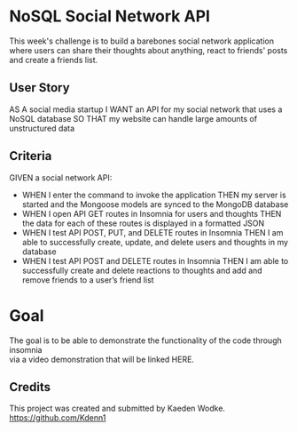 # NoSQL Social Network API
This week's challenge is to build a barebones social network application where
users can share their thoughts about anything, react to friends' posts and create 
a friends list. 

## User Story
AS A social media startup
I WANT an API for my social network that uses a NoSQL database
SO THAT my website can handle large amounts of unstructured data

## Criteria 
GIVEN a social network API:
- WHEN I enter the command to invoke the application
THEN my server is started and the Mongoose models are synced to the MongoDB database
- WHEN I open API GET routes in Insomnia for users and thoughts
THEN the data for each of these routes is displayed in a formatted JSON
- WHEN I test API POST, PUT, and DELETE routes in Insomnia
THEN I am able to successfully create, update, and delete users and thoughts in my database
- WHEN I test API POST and DELETE routes in Insomnia
THEN I am able to successfully create and delete reactions to thoughts and add and remove friends to a user’s friend list

# Goal
The goal is to be able to demonstrate the functionality of the code through insomnia \
via a video demonstration that will be linked HERE.

## Credits
This project was created and submitted by Kaeden Wodke. https://github.com/Kdenn1
